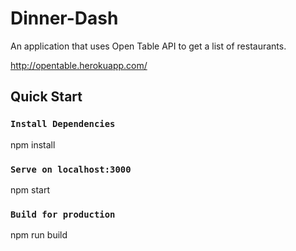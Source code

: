 # Dinner-Dash
An application that uses Open Table API to get a list of restaurants.

http://opentable.herokuapp.com/

## Quick Start

### `Install Dependencies`
npm install

### `Serve on localhost:3000`
npm start

### `Build for production`
npm run build

